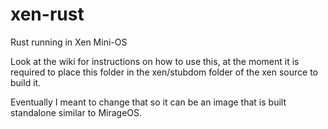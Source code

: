 # xen-rust
Rust running in Xen Mini-OS

Look at the wiki for instructions on how to use this, at the moment it is required to place this folder in the xen/stubdom folder of the xen source to build it.

Eventually I meant to change that so it can be an image that is built standalone similar to MirageOS.

